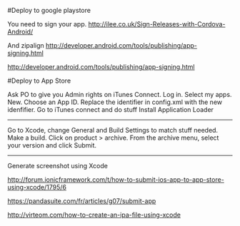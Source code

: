 #Deploy to google playstore

You need to sign your app.
http://ilee.co.uk/Sign-Releases-with-Cordova-Android/

And zipalign
http://developer.android.com/tools/publishing/app-signing.html





http://developer.android.com/tools/publishing/app-signing.html

#Deploy to App Store

Ask PO to give you Admin rights on iTunes Connect.
Log in. Select my apps. New.
Choose an App ID.
Replace the identifier in config.xml with the new idenfifier.
Go to iTunes connect and do stuff
Install Application Loader


--------------

Go to Xcode, change General and Build Settings to match stuff needed.
Make a build. Click on product > archive.
From the archive menu, select your version and click Submit.

-------------

Generate screenshot using Xcode 



http://forum.ionicframework.com/t/how-to-submit-ios-app-to-app-store-using-xcode/1795/6

https://pandasuite.com/fr/articles/g07/submit-app



http://virteom.com/how-to-create-an-ipa-file-using-xcode